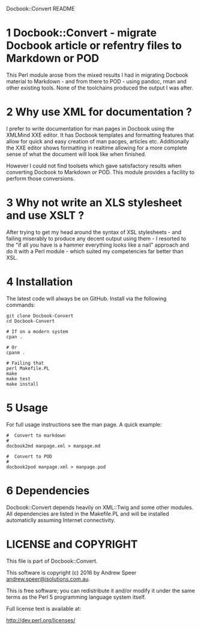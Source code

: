 Docbook::Convert README

# 1 Docbook::Convert \- migrate Docbook article or refentry files to Markdown or POD #

This Perl module arose from the mixed results I had in migrating Docbook material to Markdown \- and from there to POD \- using pandoc, rman and other existing tools. None of the toolchains produced the output I was after.

# 2 Why use XML for documentation ? #

I prefer to write documentation for man pages in Docbook using the XMLMind XXE editor. It has Docbook templates and formatting features that allow for quick and easy creation of man pacges, articles etc. Additionally the XXE editor shows formatting in realtime allowing for a more complete sense of what the document will look like when finished.

However I could not find toolsets which gave satisfactory results when converting Docbook to Markdown or POD. This module provides a facility to perform those conversions.

# 3 Why not write an XLS stylesheet and use XSLT ? #

After trying to get my head around the syntax of XSL stylesheets \- and failing miserably to produce any decent output using them \- I resorted to the &quot;if all you have is a hammer everything looks like a nail&quot; approach and do it with a Perl module \- which suited my competencies far better than XSL. 

# 4 Installation #

The latest code will always be on GitHub. Install via the following commands:

    git clone Docbook-Convert
    cd Docbook-Convert
    
    # If on a modern system
    cpan .
    
    # Or
    cpanm .
    
    # Failing that
    perl Makefile.PL
    make
    make test
    make install

# 5 Usage #

For full usage instructions see the man page. A quick example:

    #  Convert to markdown
    #
    docbook2md manpage.xml > manpage.md
    
    #  Convert to POD
    #
    docbook2pod manpage.xml > manpage.pod

# 6 Dependencies #

Docbook::Convert depends heavily on XML::Twig and some other modules. All dependencies are listed in the Makefile.PL and will be installed automaticlly assuming Internet connectivity.

# LICENSE and COPYRIGHT

This file is part of Docbook::Convert.

This software is copyright (c) 2016 by Andrew Speer <andrew.speer@isolutions.com.au>.

This is free software; you can redistribute it and/or modify it under
the same terms as the Perl 5 programming language system itself.

Full license text is available at:

<http://dev.perl.org/licenses/>


